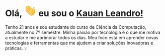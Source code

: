 # Olá, <img src="https://raw.githubusercontent.com/ABSphreak/ABSphreak/master/gifs/Hi.gif" width="40px" /> eu sou o <a href="https://github.com/kauanleandr" target="_blank">Kauan Leandro!</a>
Tenho 21 anos e sou estudante do curso de Ciência da Computação, atualmente no 7º semestre. Minha paixão por tecnologia é o que me motiva a estudar e me aprimorar todos os dias. Meu foco está em aprender novas tecnologias e ferramentas que me ajudem a criar soluções inovadoras e práticas. 💡
